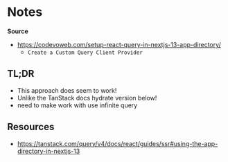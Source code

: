 # Notes

**Source**

- https://codevoweb.com/setup-react-query-in-nextjs-13-app-directory/
  - `Create a Custom Query Client Provider`

## TL;DR

- This approach does seem to work!
- Unlike the TanStack docs hydrate version below!
- need to make work with use infinite query

## Resources

- https://tanstack.com/query/v4/docs/react/guides/ssr#using-the-app-directory-in-nextjs-13
